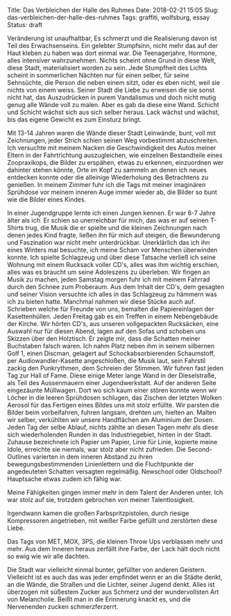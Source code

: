 Title: Das Verbleichen der Halle des Ruhmes
Date: 2018-02-21 15:05
Slug: das-verbleichen-der-halle-des-ruhmes
Tags: graffiti, wolfsburg, essay
Status: draft

Veränderung ist unaufhaltbar, Es schmerzt und die Realisierung davon ist Teil des Erwachsenseins. Ein gelebter Stumpfsinn, nicht mehr das auf der Haut kleben zu haben was dort einmal war. Die Teenagerjahre, Hormone, alles intensiver wahrzunehmen. Nichts scheint ohne Grund in diese Welt, diese Stadt, materialisiert worden zu sein. Jede Stumpfheit des Lichts scheint in sommerlichen Nächten nur für einen selber, für seine Sehnsüchte, die Person die neben einem sitzt, oder es eben nicht, weil sie nichts von einem weiss. Seiner Stadt die Liebe zu erweisen die sie sonst nicht hat, das Auszudrücken in purem Vandalismus und doch nicht mutig genug alle Wände voll zu malen. Aber es gab da diese eine Wand. Schicht und Schicht wächst sich aus sich selber heraus. Lack wächst und wächst, bis das eigene Gewicht es zum Einsturz bringt.

Mit 13-14 Jahren waren die Wände dieser Stadt Leinwände, bunt, voll mit Zeichnungen, jeder Strich schien seinen Weg vorbestimmt abzuschreiten. Ich versuchte mit meinem Nacken die Geschwindigkeit des Autos meiner Eltern in der Fahrtrichtung auszugleichen, wie einzelnen Bestandteile eines Zoopraxikops, die Bilder zu erspähen, etwas zu erkennen, einzuordnen wer dahinter stehen könnte, Orte im Kopf zu sammeln an denen ich neues entdecken konnte oder die alleinige Wiederholung des Betrachtens zu genießen. In meinem Zimmer fuhr ich die Tags mit meiner imaginären Sprühdose vor meinem inneren Auge immer wieder ab, die Bilder so bunt wie die Bilder eines Kindes.

In einer Jugendgruppe lernte ich einen Jungen kennen. Er war 6-7 Jahre älter als ich. Er schien so unerreichbar für mich, das was er auf seinen T-Shirts trug, die Musik die er spielte und die kleinen Zeichnungen nach denen jedes Kind fragte, ließen ihn für mich auf steigen, die Bewunderung und Faszination war nicht mehr unterdrückbar. Unerklärlich das ich ihn eines Winters mal besuchte, ich meine Scham vor Menschen überwinden konnte. Ich spielte Schlagzeug und über diese Tatsache verließ ich seine Wohnung mit einem Rucksack voller CD's, alles was ihm wichtig erschien, alles was es braucht um seine Adoleszens zu überleben. Wir fingen an Musik zu machen, jeden Samstag morgen fuhr ich mit meinem Fahrrad durch den Schnee zum Proberaum. Aus dem Inhalt der CD's, dem gesagten und seiner Vision versuchte ich alles in das Schlagzeug zu hämmern was ich zu bieten hatte. Manchmal nahmen wir diese Stücke auch auf. Schrieben welche für Freunde von uns, bemalten die Papiereinlagen der Kasettenhüllen. Jeden Freitag gab es ein Treffen in einem Nebengebäude der Kirche. Wir hörten CD's, aus unseren vollgepackten Rucksäcken, eine Auswahl nur für diesen Abend, lagen auf den Sofas und schoben uns Skizzen über den Holztisch. Er zeigte mir, dass die Schatten meiner Buchstaben falsch waren. Ich nahm Platz neben ihm in seinem silbernen Golf 1, einen Discman, gelagert auf Schockabsorbierenden Schaumstoff,  per Audiowandler-Kasette angeschloßen, die Musik laut, sein Fahrstil zackig den Punkrythmen, dem Schreien der Stimmen. Wir fuhren fast jeden Tag zur Hall of Fame. Diese einige Meter lange Wand in der Dieselstraße, als Teil des Aussenmauern einer Jugendwerkstatt. Auf der anderen Seite eingezäunte Müllwagen. Dort wo sich kaum einer stören konnte wenn wir Löcher in die leeren Sprühdosen schlugen, das Zischen der letzten Wolken Aerosol für das Fertigen eines Bildes uns mit stolz erfüllte. Wir parsten die Bilder beim vorbeifahren, fuhren langsam, drehten um, hielten an. Malten wir selber, verkühlten wir unsere Handflächen am Aluminium der Dosen. Jeden Tag der selbe Ablauf, nichts zählte an diesen Tagen mehr als diese sich wiederholenden Runden in das Industriegebiet, hinten in der Stadt. Zuhause bezeichnete ich Papier um Papier, Linie für Linie, kopierte meine Idole, erreichte sie niemals, war stolz aber nicht zufrieden. Die Second-Outlines varierten in dem inneren Abstand zu ihren bewegungsbestimmenden Linienlettern und die Fluchtpunkte der angedeuteten Schatten versagten regelmäßig. Newschool oder Oldschool? Hauptsache etwas zudem ich fähig war.

Meine Fähigkeiten gingen immer mehr in dem Talent der Anderen unter. Ich war stolz auf sie, trotzdem gebrochen von meiner Talentlosigkeit.

Irgendwann kamen die großen Farbspritzpistolen, durch riesige Kompressoren angetrieben, mit weißer Farbe gefüllt und zerstörten diese Liebe.

Das Tags von MET, MOX, 3PS, die kleinen Throw Ups verblassen mehr und mehr. Aus dem Inneren heraus zerfällt ihre Farbe, der Lack hält doch nicht so ewig wie wir alle dachten.

Die Stadt war vielleicht einmal bunter, gefüllter von anderen Geistern. Vielleicht ist es auch das was jeder empfindet wenn er an die Städte denkt, an die Wände, die Straßen und die Lichter, seiner Jugend denkt. Alles ist überzogen mit süßestem Zucker aus Schmerz und der wundervollsten Art von Melancholie. Beißt man in die Erinnerung knackt es, und die Nervenenden zucken schmerzferzerrt.
